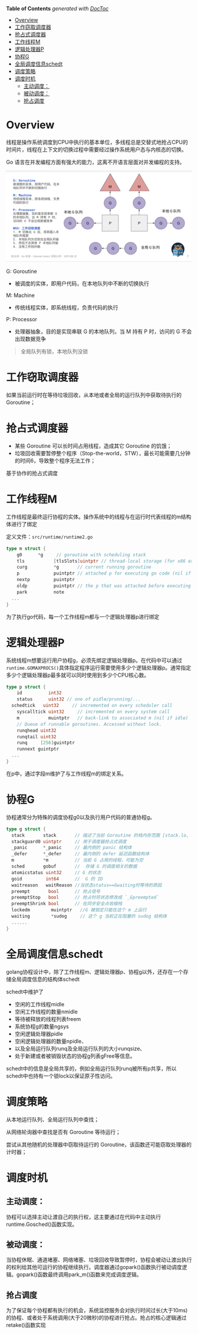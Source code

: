 <!-- START doctoc generated TOC please keep comment here to allow auto update -->
<!-- DON'T EDIT THIS SECTION, INSTEAD RE-RUN doctoc TO UPDATE -->
**Table of Contents**  *generated with [DocToc](https://github.com/thlorenz/doctoc)*

- [Overview](#overview)
- [工作窃取调度器](#%E5%B7%A5%E4%BD%9C%E7%AA%83%E5%8F%96%E8%B0%83%E5%BA%A6%E5%99%A8)
- [抢占式调度器](#%E6%8A%A2%E5%8D%A0%E5%BC%8F%E8%B0%83%E5%BA%A6%E5%99%A8)
- [工作线程M](#%E5%B7%A5%E4%BD%9C%E7%BA%BF%E7%A8%8Bm)
- [逻辑处理器P](#%E9%80%BB%E8%BE%91%E5%A4%84%E7%90%86%E5%99%A8p)
- [协程G](#%E5%8D%8F%E7%A8%8Bg)
- [全局调度信息schedt](#%E5%85%A8%E5%B1%80%E8%B0%83%E5%BA%A6%E4%BF%A1%E6%81%AFschedt)
- [调度策略](#%E8%B0%83%E5%BA%A6%E7%AD%96%E7%95%A5)
- [调度时机](#%E8%B0%83%E5%BA%A6%E6%97%B6%E6%9C%BA)
  - [主动调度：](#%E4%B8%BB%E5%8A%A8%E8%B0%83%E5%BA%A6)
  - [被动调度：](#%E8%A2%AB%E5%8A%A8%E8%B0%83%E5%BA%A6)
  - [抢占调度](#%E6%8A%A2%E5%8D%A0%E8%B0%83%E5%BA%A6)

<!-- END doctoc generated TOC please keep comment here to allow auto update -->

# Overview

线程是操作系统调度到CPU中执行的基本单位，多线程总是交替式地抢占CPU的时间片，线程在上下文的切换过程中需要经过操作系统用户态与内核态的切换。

Go 语言在并发编程方面有强大的能力，这离不开语言层面对并发编程的支持。

![img](../images/schdule.png)

G: Goroutine

- 被调度的实体，即用户代码，在本地队列中不断的切换执行

M: Machine

- 传统线程实体，即系统线程，负责代码的执行

P: Processor

- 处理器抽象，目的是实现串联 G 的本地队列，当 M 持有 P 时，访问的 G 不会出现数据竞争

> 全局队列有锁，本地队列没锁

# 工作窃取调度器

如果当前运行时在等待垃圾回收，从本地或者全局的运行队列中获取待执行的 Goroutine；

# 抢占式调度器

- 某些 Goroutine 可以长时间占用线程，造成其它 Goroutine 的饥饿；
- 垃圾回收需要暂停整个程序（Stop-the-world，STW），最长可能需要几分钟的时间6，导致整个程序无法工作；

基于协作的抢占式调度

# 工作线程M

工作线程是最终运行协程的实体。操作系统中的线程与在运行时代表线程的m结构体进行了绑定

定义文件：`src/runtime/runtime2.go`

```Go
type m struct {
    g0      *g     // goroutine with scheduling stack
    tls           [tlsSlots]uintptr // thread-local storage (for x86 extern register)
    curg          *g       // current running goroutine
    p             puintptr // attached p for executing go code (nil if not executing go code)
    nextp         puintptr
    oldp          puintptr // the p that was attached before executing a syscall
    park          note
  ...
}
```

为了执行go代码，每一个工作线程m都与一个逻辑处理器p进行绑定

# 逻辑处理器P

系统线程m想要运行用户协程g，必须先绑定逻辑处理器p。在代码中可以通过`runtime.GOMAXPROCS()`具体指定程序运行需要使用多少个逻辑处理器p。通常指定多少个逻辑处理器p最多就可以同时使用到多少个CPU核心数。

```Go
type p struct {
    id          int32
    status      uint32 // one of pidle/prunning/...
  schedtick   uint32     // incremented on every scheduler call
    syscalltick uint32     // incremented on every system call
    m           muintptr   // back-link to associated m (nil if idle)
    // Queue of runnable goroutines. Accessed without lock.
    runqhead uint32
    runqtail uint32
    runq     [256]guintptr
    runnext guintptr
  ... 
}
```

在p中，通过字段m维护了与工作线程m的绑定关系。

# 协程G

协程通常分为特殊的调度协程g0以及执行用户代码的普通协程g。

```Go
type g struct {
  stack       stack       // 描述了当前 Goroutine 的栈内存范围 [stack.lo, stack.hi)
  stackguard0 uintptr     // 用于调度器抢占式调度
  _panic      *_panic     // 最内侧的 panic 结构体
  _defer      *_defer     // 最内侧的 defer 延迟函数结构体
  m           *m          // 当前 G 占用的线程，可能为空
  sched       gobuf       //  存储 G 的调度相关的数据
  atomicstatus uint32     // G 的状态
  goid         int64      //  G 的 ID
  waitreason   waitReason //当状态status==Gwaiting时等待的原因
  preempt       bool      // 抢占信号
  preemptStop   bool      // 抢占时将状态修改成 `_Gpreempted`
  preemptShrink bool      // 在同步安全点收缩栈
  lockedm        muintptr   //G 被锁定只能在这个 m 上运行
  waiting        *sudog     // 这个 g 当前正在阻塞的 sudog 结构体
  ......
}
```

# 全局调度信息schedt

golang协程设计中，除了工作线程m、逻辑处理器p、协程g以外，还存在一个存储全局调度信息的结构体schedt

schedt中维护了

- 空闲的工作线程midle
- 空闲工作线程的数量nmidle
- 等待被释放的线程列表freem
- 系统协程g的数量ngsys
- 空闲逻辑处理器pidle
- 空闲逻辑处理器的数量npidle、
- 以及全局运行队列runq及全局运行队列的大小runqsize、
- 处于新建或者被销毁状态的协程g列表gFree等信息。

schedt中的信息是全局共享的，例如全局运行队列runq被所有p共享，所以schedt中也持有一个锁lock以保证原子性访问。

# 调度策略

从本地运行队列、全局运行队列中查找；

从网络轮询器中查找是否有 Goroutine 等待运行；

尝试从其他随机的处理器中窃取待运行的 Goroutine，该函数还可能窃取处理器的计时器；

# 调度时机

## 主动调度：

协程可以选择主动让渡自己的执行权，这主要通过在代码中主动执行runtime.Gosched()函数实现。

## 被动调度：

当协程休眠、通道堵塞、网络堵塞、垃圾回收导致暂停时，协程会被动让渡出执行的权利给其他可运行的协程继续执行。调度器通过gopark()函数执行被动调度逻辑。gopark()函数最终调用park_m()函数来完成调度逻辑。

## 抢占调度

为了保证每个协程都有执行的机会，系统监控服务会对执行时间过长(大于10ms)的协程、或者处于系统调用(大于20微秒)的协程进行抢占。抢占的核心逻辑通过retake()函数实现